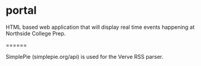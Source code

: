 portal
======

HTML based web application that will display real time events happening at Northside College Prep. 

======

SimplePie (simplepie.org/api) is used for the Verve RSS parser. 
